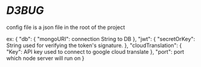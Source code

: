 ﻿# _D3BUG_

config file is a json file in the root of the project


ex:
{
"db": {
"mongoURI": connection String to DB
},
"jwt": {
"secretOrKey": String used for verifying the token's signature.
},
"cloudTranslation": {
"Key": API key used to connect to google cloud translate
},
"port": port which node server will run on
}
